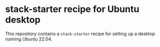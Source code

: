 # stack-starter recipe for Ubuntu desktop

This repository contains a `stack-starter` recipe for setting up a desktop running Ubuntu 22.04.
